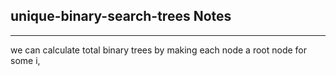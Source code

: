 <h2>unique-binary-search-trees Notes</h2><hr>we can calculate total binary trees by making each node a root node
for some i, 